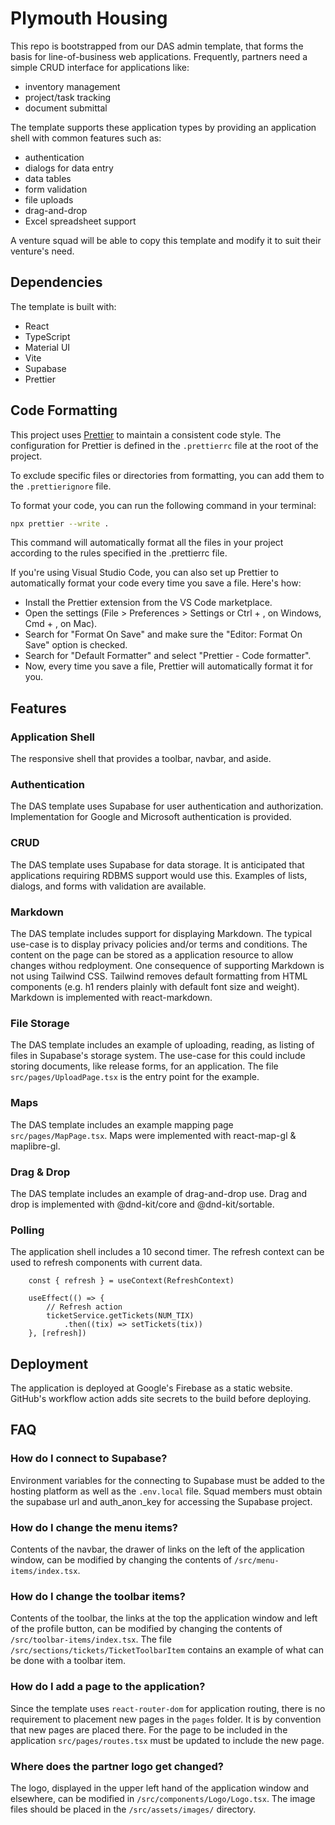 # Plymouth Housing

This repo is bootstrapped from our DAS admin template, that forms the basis for line-of-business web applications.  Frequently, partners need a simple CRUD interface for applications like:
* inventory management
* project/task tracking
* document submittal

The template supports these application types by providing an application shell with common features such as:
* authentication
* dialogs for data entry
* data tables
* form validation
* file uploads
* drag-and-drop
* Excel spreadsheet support

A venture squad will be able to copy this template and modify it to suit their venture's need.

## Dependencies
The template is built with:
* React
* TypeScript
* Material UI
* Vite
* Supabase
* Prettier


## Code Formatting

This project uses [Prettier](https://prettier.io/) to maintain a consistent code style. The configuration for Prettier is defined in the `.prettierrc` file at the root of the project.

To exclude specific files or directories from formatting, you can add them to the `.prettierignore` file.


To format your code, you can run the following command in your terminal:

```bash
npx prettier --write .
```
This command will automatically format all the files in your project according to the rules specified in the .prettierrc file.

If you're using Visual Studio Code, you can also set up Prettier to automatically format your code every time you save a file. Here's how:

- Install the Prettier extension from the VS Code marketplace.
- Open the settings (File > Preferences > Settings or Ctrl + , on Windows, Cmd + , on Mac).
- Search for "Format On Save" and make sure the "Editor: Format On Save" option is checked.
- Search for "Default Formatter" and select "Prettier - Code formatter".
- Now, every time you save a file, Prettier will automatically format it for you.



## Features
### Application Shell
The responsive shell that provides a toolbar, navbar, and aside. 

### Authentication
The DAS template uses Supabase for user authentication and authorization.  Implementation for Google and Microsoft authentication is provided.

### CRUD
The DAS template uses Supabase for data storage.  It is anticipated that applications requiring RDBMS support would use this.  Examples of lists, dialogs, and forms with validation are available.

### Markdown
The DAS template includes support for displaying Markdown. The typical use-case is to display privacy policies and/or terms and conditions.  The content on the page can be stored as a application resource to allow changes withou redployment.  One consequence of supporting Markdown is not using Tailwind CSS.  Tailwind removes default formatting from HTML components (e.g. h1 renders plainly with default font size and weight). Markdown is implemented with react-markdown.

### File Storage
The DAS template includes an example of uploading, reading, as listing of files in Supabase's storage system.  The use-case for this could include storing documents, like release forms, for an application. The file `src/pages/UploadPage.tsx` is the entry point for the example.

### Maps
The DAS template includes an example mapping page `src/pages/MapPage.tsx`.  Maps were implemented with react-map-gl & maplibre-gl.

### Drag & Drop
The DAS template includes an example of drag-and-drop use. Drag and drop is implemented with @dnd-kit/core and @dnd-kit/sortable.

### Polling
The application shell includes a 10 second timer. The refresh context can be used to refresh components with current data.

```
    const { refresh } = useContext(RefreshContext)

    useEffect(() => {
        // Refresh action
        ticketService.getTickets(NUM_TIX)
            .then((tix) => setTickets(tix))
    }, [refresh])
```

## Deployment
The application is deployed at Google's Firebase as a static website.  GitHub's workflow action adds site secrets to the build before deploying.

## FAQ
### How do I connect to Supabase?
Environment variables for the connecting to Supabase must be added to the hosting platform as well as the `.env.local` file.  Squad members must obtain the supabase url and auth_anon_key for accessing the Supabase project.

### How do I change the menu items?
Contents of the navbar, the drawer of links on the left of the application window, can be modified by changing the contents of `/src/menu-items/index.tsx`.

### How do I change the toolbar items?
Contents of the toolbar, the links at the top the application window and left of the profile button, can be modified by changing the contents of `/src/toolbar-items/index.tsx`. The file `/src/sections/tickets/TicketToolbarItem` contains an example of what can be done with a toolbar item.

### How do I add a page to the application?
Since the template uses `react-router-dom` for application routing, there is no requirement to placement new pages in the `pages` folder.  It is by convention that new pages are placed there.  For the page to be included in the application `src/pages/routes.tsx` must be updated to include the new page.

### Where does the partner logo get changed?
The logo, displayed in the upper left hand of the application window and elsewhere, can be modified in `/src/components/Logo/Logo.tsx`.  The image files should be placed in the `/src/assets/images/` directory.
